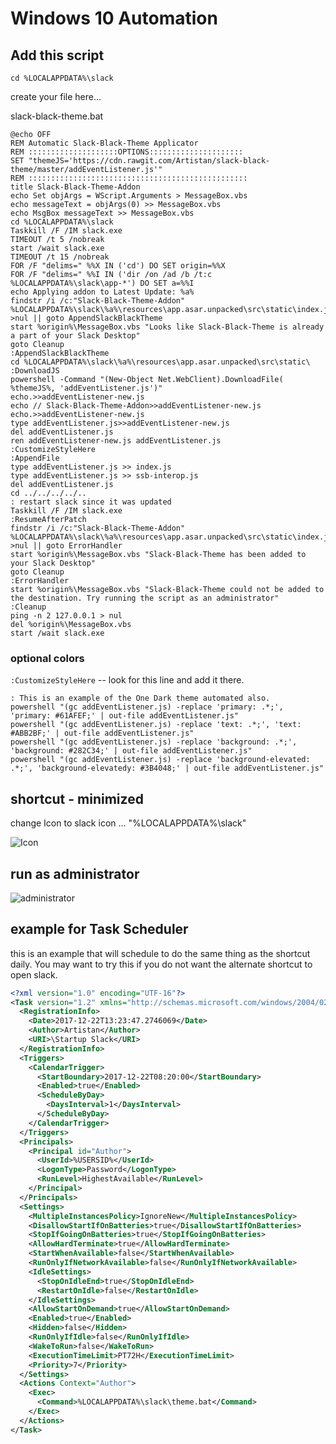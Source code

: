 # Windows 10 Automation

## Add this script 
`cd %LOCALAPPDATA%\slack`

create your file here...

slack-black-theme.bat
```batch
@echo OFF
REM Automatic Slack-Black-Theme Applicator
REM ::::::::::::::::::::OPTIONS:::::::::::::::::::::
SET "themeJS='https://cdn.rawgit.com/Artistan/slack-black-theme/master/addEventListener.js'"
REM :::::::::::::::::::::::::::::::::::::::::::::::::
title Slack-Black-Theme-Addon
echo Set objArgs = WScript.Arguments > MessageBox.vbs
echo messageText = objArgs(0) >> MessageBox.vbs
echo MsgBox messageText >> MessageBox.vbs
cd %LOCALAPPDATA%\slack
Taskkill /F /IM slack.exe
TIMEOUT /t 5 /nobreak
start /wait slack.exe
TIMEOUT /t 15 /nobreak
FOR /F "delims=" %%X IN ('cd') DO SET origin=%%X
FOR /F "delims=" %%I IN ('dir /on /ad /b /t:c %LOCALAPPDATA%\slack\app-*') DO SET a=%%I
echo Applying addon to Latest Update: %a%
findstr /i /c:"Slack-Black-Theme-Addon" %LOCALAPPDATA%\slack\%a%\resources\app.asar.unpacked\src\static\index.js >nul || goto AppendSlackBlackTheme
start %origin%\MessageBox.vbs "Looks like Slack-Black-Theme is already a part of your Slack Desktop"
goto Cleanup
:AppendSlackBlackTheme
cd %LOCALAPPDATA%\slack\%a%\resources\app.asar.unpacked\src\static\
:DownloadJS
powershell -Command "(New-Object Net.WebClient).DownloadFile( %themeJS%, 'addEventListener.js')"
echo.>>addEventListener-new.js
echo // Slack-Black-Theme-Addon>>addEventListener-new.js
echo.>>addEventListener-new.js
type addEventListener.js>>addEventListener-new.js
del addEventListener.js
ren addEventListener-new.js addEventListener.js
:CustomizeStyleHere
:AppendFile
type addEventListener.js >> index.js
type addEventListener.js >> ssb-interop.js
del addEventListener.js
cd ../../../../..
: restart slack since it was updated
Taskkill /F /IM slack.exe
:ResumeAfterPatch
findstr /i /c:"Slack-Black-Theme-Addon" %LOCALAPPDATA%\slack\%a%\resources\app.asar.unpacked\src\static\index.js >nul || goto ErrorHandler
start %origin%\MessageBox.vbs "Slack-Black-Theme has been added to your Slack Desktop"
goto Cleanup
:ErrorHandler
start %origin%\MessageBox.vbs "Slack-Black-Theme could not be added to the destination. Try running the script as an administrator"
:Cleanup
ping -n 2 127.0.0.1 > nul
del %origin%\MessageBox.vbs
start /wait slack.exe
```

### optional colors

`:CustomizeStyleHere` -- look for this line and add it there.

```batch
: This is an example of the One Dark theme automated also.
powershell "(gc addEventListener.js) -replace 'primary: .*;', 'primary: #61AFEF;' | out-file addEventListener.js"
powershell "(gc addEventListener.js) -replace 'text: .*;', 'text: #ABB2BF;' | out-file addEventListener.js"
powershell "(gc addEventListener.js) -replace 'background: .*;', 'background: #282C34;' | out-file addEventListener.js"
powershell "(gc addEventListener.js) -replace 'background-elevated: .*;', 'background-elevatedy: #3B4048;' | out-file addEventListener.js"
```

## shortcut - minimized

change Icon to slack icon ... "%LOCALAPPDATA%\slack"

![Icon](https://user-images.githubusercontent.com/801349/34311448-4b032e76-e723-11e7-919a-7146121a1222.png)

## run as administrator

![administrator](https://user-images.githubusercontent.com/801349/34311438-43a859bc-e723-11e7-9a9d-010c82965a8f.png)


## example for Task Scheduler

this is an example that will schedule to do the same thing as the shortcut daily. You may want to try this if you do not want the alternate shortcut to open slack.

```xml
<?xml version="1.0" encoding="UTF-16"?>
<Task version="1.2" xmlns="http://schemas.microsoft.com/windows/2004/02/mit/task">
  <RegistrationInfo>
    <Date>2017-12-22T13:23:47.2746069</Date>
    <Author>Artistan</Author>
    <URI>\Startup Slack</URI>
  </RegistrationInfo>
  <Triggers>
    <CalendarTrigger>
      <StartBoundary>2017-12-22T08:20:00</StartBoundary>
      <Enabled>true</Enabled>
      <ScheduleByDay>
        <DaysInterval>1</DaysInterval>
      </ScheduleByDay>
    </CalendarTrigger>
  </Triggers>
  <Principals>
    <Principal id="Author">
      <UserId>%USERSID%</UserId>
      <LogonType>Password</LogonType>
      <RunLevel>HighestAvailable</RunLevel>
    </Principal>
  </Principals>
  <Settings>
    <MultipleInstancesPolicy>IgnoreNew</MultipleInstancesPolicy>
    <DisallowStartIfOnBatteries>true</DisallowStartIfOnBatteries>
    <StopIfGoingOnBatteries>true</StopIfGoingOnBatteries>
    <AllowHardTerminate>true</AllowHardTerminate>
    <StartWhenAvailable>false</StartWhenAvailable>
    <RunOnlyIfNetworkAvailable>false</RunOnlyIfNetworkAvailable>
    <IdleSettings>
      <StopOnIdleEnd>true</StopOnIdleEnd>
      <RestartOnIdle>false</RestartOnIdle>
    </IdleSettings>
    <AllowStartOnDemand>true</AllowStartOnDemand>
    <Enabled>true</Enabled>
    <Hidden>false</Hidden>
    <RunOnlyIfIdle>false</RunOnlyIfIdle>
    <WakeToRun>false</WakeToRun>
    <ExecutionTimeLimit>PT72H</ExecutionTimeLimit>
    <Priority>7</Priority>
  </Settings>
  <Actions Context="Author">
    <Exec>
      <Command>%LOCALAPPDATA%\slack\theme.bat</Command>
    </Exec>
  </Actions>
</Task>
```
